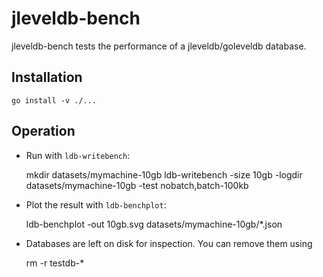 # jleveldb-bench

jleveldb-bench tests the performance of a jleveldb/goleveldb database.

## Installation

    go install -v ./...

## Operation

* Run with `ldb-writebench`:

    mkdir datasets/mymachine-10gb
    ldb-writebench -size 10gb -logdir datasets/mymachine-10gb -test nobatch,batch-100kb

* Plot the result with `ldb-benchplot`:

    ldb-benchplot -out 10gb.svg datasets/mymachine-10gb/*.json

* Databases are left on disk for inspection. You can remove them using

    rm -r testdb-*
